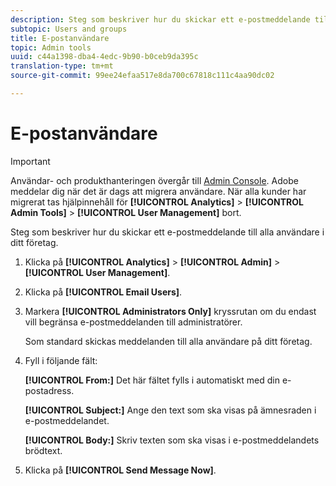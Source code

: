 ```yaml
---
description: Steg som beskriver hur du skickar ett e-postmeddelande till alla användare i ditt företag.
subtopic: Users and groups
title: E-postanvändare
topic: Admin tools
uuid: c44a1398-dba4-4edc-9b90-b0ceb9da395c
translation-type: tm+mt
source-git-commit: 99ee24efaa517e8da700c67818c111c4aa90dc02

---
```



# E-postanvändare

>[!IMPORTANT]
>
>Användar- och produkthanteringen övergår till [Admin Console](https://helpx.adobe.com/enterprise/using/admin-console.html). Adobe meddelar dig när det är dags att migrera användare. När alla kunder har migrerat tas hjälpinnehåll för **[!UICONTROL Analytics]** > **[!UICONTROL Admin Tools]** > **[!UICONTROL User Management]** bort.

Steg som beskriver hur du skickar ett e-postmeddelande till alla användare i ditt företag.

1. Klicka på **[!UICONTROL Analytics]** > **[!UICONTROL Admin]** > **[!UICONTROL User Management]**.
1. Klicka på **[!UICONTROL Email Users]**.
1. Markera **[!UICONTROL Administrators Only]** kryssrutan om du endast vill begränsa e-postmeddelanden till administratörer.

   Som standard skickas meddelanden till alla användare på ditt företag.
1. Fyll i följande fält:

   **[!UICONTROL From:]** Det här fältet fylls i automatiskt med din e-postadress.

   **[!UICONTROL Subject:]** Ange den text som ska visas på ämnesraden i e-postmeddelandet.

   **[!UICONTROL Body:]** Skriv texten som ska visas i e-postmeddelandets brödtext.
1. Klicka på **[!UICONTROL Send Message Now]**.
